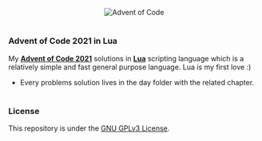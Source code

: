 <p align="center">
  <img src="https://adventofcode.com/favicon.png" alt="Advent of Code" />
</p>

#

### Advent of Code 2021 in Lua

My [**Advent of Code 2021**](https://adventofcode.com/2021) solutions in [**Lua**](https://www.lua.org/) scripting language which is a relatively simple and fast general purpose language. Lua is my first love :)

- Every problems solution lives in the day folder with the related chapter.

#

### License

This repository is under the [GNU GPLv3 License](LICENSE.md).
